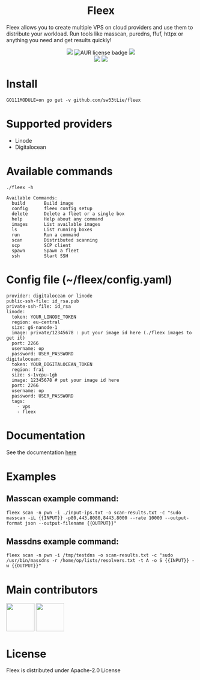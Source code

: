 <h1 align="center">
  <br>
  Fleex
</h1>


Fleex allows you to create multiple VPS on cloud providers and use them to distribute your workload. Run tools like masscan, puredns, ffuf, httpx or anything you need and get results quickly!

<p align="center">
<a href="https://github.com/sw33tLie/fleex/issues"><img src="https://img.shields.io/badge/contributions-welcome-blue.svg?style=flat"></a>
<img alt="AUR license badge" src="https://img.shields.io/badge/license-Apache-blue">
<a href="https://github.com/sw33tLie/fleex/releases"><img src="https://img.shields.io/github/release/sw33tLie/fleex"></a>
<br>
<a href="https://twitter.com/sw33tLie"><img src="https://img.shields.io/twitter/follow/sw33tLie.svg?logo=twitter"></a>
<a href="https://twitter.com/xm1k3_"><img src="https://img.shields.io/twitter/follow/xm1k3_.svg?logo=twitter"></a>
</p>

# Install 
```
GO111MODULE=on go get -v github.com/sw33tLie/fleex
```

# Supported providers
- Linode
- Digitalocean

# Available commands
```
./fleex -h

Available Commands:
  build       Build image
  config      fleex config setup
  delete      Delete a fleet or a single box
  help        Help about any command
  images      List available images
  ls          List running boxes
  run         Run a command
  scan        Distributed scanning
  scp         SCP client
  spawn       Spawn a fleet
  ssh         Start SSH

```

# Config file (~/fleex/config.yaml)

```
provider: digitalocean or linode
public-ssh-file: id_rsa.pub
private-ssh-file: id_rsa
linode:
  token: YOUR_LINODE_TOKEN
  region: eu-central
  size: g6-nanode-1
  image: private/12345678 : put your image id here (./fleex images to get it)
  port: 2266
  username: op
  password: USER_PASSWORD
digitalocean:
  token: YOUR_DIGITALOCEAN_TOKEN
  region: fra1
  size: s-1vcpu-1gb
  image: 12345678 # put your image id here
  port: 2266
  username: op
  password: USER_PASSWORD
  tags:
    - vps
    - fleex

```

# Documentation

See the documentation [here]()

# Examples
## Masscan example command: 
```
fleex scan -n pwn -i ./input-ips.txt -o scan-results.txt -c "sudo masscan -iL {{INPUT}} -p80,443,8080,8443,8000 --rate 10000 --output-format json --output-filename {{OUTPUT}}"
```

## Massdns example command:
```
fleex scan -n pwn -i /tmp/testdns -o scan-results.txt -c "sudo /usr/bin/massdns -r /home/op/lists/resolvers.txt -t A -o S {{INPUT}} -w {{OUTPUT}}"
```

# Main contributors
<a href="https://github.com/sw33tLie"><img width="75px;" src="https://avatars.githubusercontent.com/u/47645560?v=4"></a>
<a href="https://github.com/xm1k3"><img  width="75px;" src="https://avatars.githubusercontent.com/u/73166077?v=4?s=100"></a>

# License
Fleex is distributed under Apache-2.0 License
